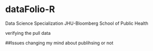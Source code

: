 # dataFolio-R
Data Science Specialization JHU-Bloomberg School of Public Health

verifying the pull data

##Issues
changing my mind about publihsing or not
